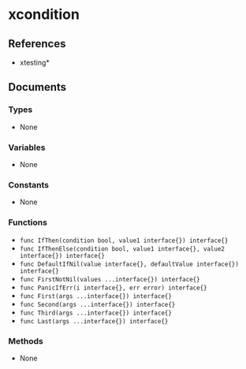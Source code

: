 # xcondition

## References

+ xtesting*

## Documents

### Types

+ None

### Variables

+ None

### Constants

+ None

### Functions

+ `func IfThen(condition bool, value1 interface{}) interface{}`
+ `func IfThenElse(condition bool, value1 interface{}, value2 interface{}) interface{}`
+ `func DefaultIfNil(value interface{}, defaultValue interface{}) interface{}`
+ `func FirstNotNil(values ...interface{}) interface{}`
+ `func PanicIfErr(i interface{}, err error) interface{}`
+ `func First(args ...interface{}) interface{}`
+ `func Second(args ...interface{}) interface{}`
+ `func Third(args ...interface{}) interface{}`
+ `func Last(args ...interface{}) interface{}`

### Methods

+ None
